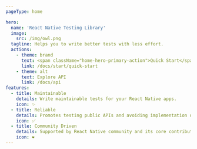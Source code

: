 ```yaml
---
pageType: home

hero:
  name: 'React Native Testing Library'
  image:
    src: /img/owl.png
  tagline: Helps you to write better tests with less effort.
  actions:
    - theme: brand
      text: <span className="home-hero-primary-action">Quick Start</span>
      link: /docs/start/quick-start
    - theme: alt
      text: Explore API
      link: /docs/api
features:
  - title: Maintainable
    details: Write maintainable tests for your React Native apps.
    icon: ✨
  - title: Reliable
    details: Promotes testing public APIs and avoiding implementation details.
    icon: ✅
  - title: Community Driven
    details: Supported by React Native community and its core contributors.
    icon: ❤️
---
```

